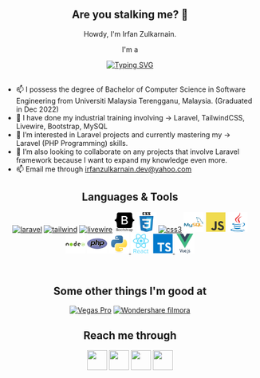 <h2 align="center">Are you stalking me? 👀</h2>
  <div align="center">
  </div>
<div align='center'>
  Howdy, I'm Irfan Zulkarnain.
  <p>I'm a</p>
  <a href="https://git.io/typing-svg"><img src="https://readme-typing-svg.demolab.com?font=Fira+Code&size=14&duration=3000&pause=1000&color=5800F7&width=150&height=16&lines=fresh+graduate;software+engineer;web+developer;cat+lover;merc+geek" alt="Typing SVG" /></a>
</div>
<br>
  
- 📫 I possess the degree of Bachelor of Computer Science in Software Engineering from Universiti Malaysia Terengganu, Malaysia. (Graduated in Dec 2022)
- 🌱 I have done my industrial training involving -> Laravel, TailwindCSS, Livewire, Bootstrap, MySQL
- 👀 I’m interested in Laravel projects and currently mastering my -> Laravel (PHP Programming) skills.
- 💞️ I’m also looking to collaborate on any projects that involve Laravel framework because I want to expand my knowledge even more.
- 📫 Email me through irfanzulkarnain.dev@yahoo.com

<h2 align="center">Languages & Tools</h2>
  <div align="center">
  </div>
<p align="center">      
  <a href="https://laravel.com/" target="_blank" rel="noreferrer"><img src="https://cdn.jsdelivr.net/gh/devicons/devicon/icons/laravel/laravel-plain-wordmark.svg" alt="laravel" width="40" height="40"/></a>
  <a href="https://tailwindcss.com/" target="_blank" rel="noreferrer"> <img src="https://www.vectorlogo.zone/logos/tailwindcss/tailwindcss-icon.svg" alt="tailwind" width="40" height="40"/></a>
  <a href="https://laravel-livewire.com/" target="_blank" rel="noreferrer"> <img src="https://laravel-livewire.com/img/twitter.png" alt="livewire" width="40" height="40"/></a>
  <a href="https://getbootstrap.com" target="_blank" rel="noreferrer"> <img src="https://raw.githubusercontent.com/devicons/devicon/master/icons/bootstrap/bootstrap-plain-wordmark.svg" alt="bootstrap" width="40" height="40"/></a>
  <a href="https://www.w3schools.com/css/" target="_blank" rel="noreferrer"> <img src="https://raw.githubusercontent.com/devicons/devicon/master/icons/css3/css3-original-wordmark.svg" alt="css3" width="40" height="40"/></a>
  <a href="https://www.w3schools.com/html/" target="_blank" rel="noreferrer"> <img src="https://cdn.jsdelivr.net/gh/devicons/devicon/icons/html5/html5-plain-wordmark.svg" alt="css3" width="40" height="40"/></a>
  <a href="https://www.mysql.com/" target="_blank" rel="noreferrer"> <img src="https://raw.githubusercontent.com/devicons/devicon/master/icons/mysql/mysql-original-wordmark.svg" alt="mysql" width="40" height="40"/></a> 
  <a href="https://developer.mozilla.org/en-US/docs/Web/JavaScript" target="_blank" rel="noreferrer"> <img src="https://raw.githubusercontent.com/devicons/devicon/master/icons/javascript/javascript-original.svg" alt="javascript" width="40" height="40"/></a>
  <a href="https://www.java.com" target="_blank" rel="noreferrer"> <img src="https://raw.githubusercontent.com/devicons/devicon/master/icons/java/java-original.svg" alt="java" width="40" height="40"/></a> 
  <a href="https://nodejs.org" target="_blank" rel="noreferrer"><img src="https://raw.githubusercontent.com/devicons/devicon/master/icons/nodejs/nodejs-original-wordmark.svg" alt="nodejs" width="40" height="40"/></a> 
  <a href="https://www.php.net" target="_blank" rel="noreferrer"><img src="https://raw.githubusercontent.com/devicons/devicon/master/icons/php/php-original.svg" alt="php" width="40" height="40"/></a>
  <a href="https://www.python.org" target="_blank" rel="noreferrer"> <img src="https://raw.githubusercontent.com/devicons/devicon/master/icons/python/python-original.svg" alt="python" width="40" height="40"/> </a>
  <a href="https://reactjs.org/" target="_blank" rel="noreferrer"> <img src="https://raw.githubusercontent.com/devicons/devicon/master/icons/react/react-original-wordmark.svg" alt="react" width="40" height="40"/></a> 
  <a href="https://www.typescriptlang.org/" target="_blank" rel="noreferrer"> <img src="https://raw.githubusercontent.com/devicons/devicon/master/icons/typescript/typescript-original.svg" alt="typescript" width="40" height="40"/> </a>
  <a href="https://vuejs.org/" target="_blank" rel="noreferrer"> <img src="https://raw.githubusercontent.com/devicons/devicon/master/icons/vuejs/vuejs-original-wordmark.svg" alt="vuejs" width="40" height="40"/></a> 
</p>
<br>

<h2 align="center">Some other things I'm good at</h2>
  <div align="center">
  </div>
<p align="center">
  <a href="https://www.vegascreativesoftware.com/us/vegas-pro/" target="_blank" rel="noreferrer"> <img src="https://upload.wikimedia.org/wikipedia/commons/7/71/VEGAS_Pro_icon.png?20210526085041" alt="Vegas Pro" width="40" height="40" /></a> 
  <a href="https://filmora.wondershare.net/filmora-video-editor.html" target="_blank" rel="noreferrer"> <img src="https://upload.wikimedia.org/wikipedia/commons/thumb/e/ec/Wondershare_filmora_logo.svg/133px-Wondershare_filmora_logo.svg.png?20200924203624" alt="Wondershare filmora" width="40" height="40" ></a>
</p>

<h2 align="center">Reach me through</h2>
  <div align="center">
  </div>
<p align="center">
  <a href="https://codepen.io/IpaneanDev"><img src="https://icon-library.com/images/codepen-icon/codepen-icon-26.jpg" width="40" height="40"/></a>
  <a href="https://stackoverflow.com/users/19295103/irfandev"><img src="https://upload.wikimedia.org/wikipedia/commons/thumb/e/ef/Stack_Overflow_icon.svg/1200px-Stack_Overflow_icon.svg.png" width="40" height="40"/></a>
  <a href="https://www.linkedin.com/in/muhamad-irfan-zulkarnain-b6322822a/"><img src="https://upload.wikimedia.org/wikipedia/commons/thumb/8/81/LinkedIn_icon.svg/800px-LinkedIn_icon.svg.png" width="40" height="40"/></a>
  <a href="https://github.com/IrfanZulkarnain"><img src="https://cdn3.iconfinder.com/data/icons/free-social-icons/67/github_circle_gray-512.png" width="40" height="40"/></a>
</p>

<!---
IrfanZulkarnain/IrfanZulkarnain is a ✨ special ✨ repository because its `README.md` (this file) appears on your GitHub profile.
You can click the Preview link to take a look at your changes.
--->
